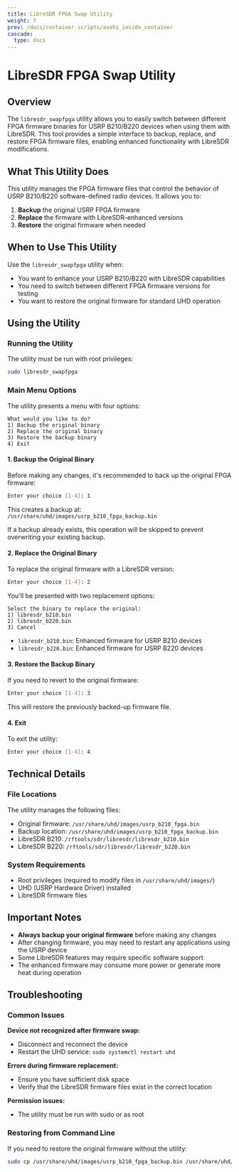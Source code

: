 ```yaml
---
title: LibreSDR FPGA Swap Utility
weight: 7
prev: /docs/container_scripts/avahi_inside_container
cascade:
  type: docs
---
```


# LibreSDR FPGA Swap Utility

## Overview

The `libresdr_swapfpga` utility allows you to easily switch between different FPGA firmware binaries for USRP B210/B220 devices when using them with LibreSDR. This tool provides a simple interface to backup, replace, and restore FPGA firmware files, enabling enhanced functionality with LibreSDR modifications.

## What This Utility Does

This utility manages the FPGA firmware files that control the behavior of USRP B210/B220 software-defined radio devices. It allows you to:

1. **Backup** the original USRP FPGA firmware
2. **Replace** the firmware with LibreSDR-enhanced versions
3. **Restore** the original firmware when needed

## When to Use This Utility

Use the `libresdr_swapfpga` utility when:

- You want to enhance your USRP B210/B220 with LibreSDR capabilities
- You need to switch between different FPGA firmware versions for testing
- You want to restore the original firmware for standard UHD operation

## Using the Utility

### Running the Utility

The utility must be run with root privileges:

```bash
sudo libresdr_swapfpga
```

### Main Menu Options

The utility presents a menu with four options:

```
What would you like to do?
1) Backup the original binary
2) Replace the original binary
3) Restore the backup binary
4) Exit
```

#### 1. Backup the Original Binary

Before making any changes, it's recommended to back up the original FPGA firmware:

```bash
Enter your choice [1-4]: 1
```

This creates a backup at: `/usr/share/uhd/images/usrp_b210_fpga_backup.bin`

If a backup already exists, this operation will be skipped to prevent overwriting your existing backup.

#### 2. Replace the Original Binary

To replace the original firmware with a LibreSDR version:

```bash
Enter your choice [1-4]: 2
```

You'll be presented with two replacement options:

```
Select the binary to replace the original:
1) libresdr_b210.bin
2) libresdr_b220.bin
3) Cancel
```

- `libresdr_b210.bin`: Enhanced firmware for USRP B210 devices
- `libresdr_b220.bin`: Enhanced firmware for USRP B220 devices

#### 3. Restore the Backup Binary

If you need to revert to the original firmware:

```bash
Enter your choice [1-4]: 3
```

This will restore the previously backed-up firmware file.

#### 4. Exit

To exit the utility:

```bash
Enter your choice [1-4]: 4
```

## Technical Details

### File Locations

The utility manages the following files:

- Original firmware: `/usr/share/uhd/images/usrp_b210_fpga.bin`
- Backup location: `/usr/share/uhd/images/usrp_b210_fpga_backup.bin`
- LibreSDR B210: `/rftools/sdr/libresdr/libresdr_b210.bin`
- LibreSDR B220: `/rftools/sdr/libresdr/libresdr_b220.bin`

### System Requirements

- Root privileges (required to modify files in `/usr/share/uhd/images/`)
- UHD (USRP Hardware Driver) installed
- LibreSDR firmware files

## Important Notes

- **Always backup your original firmware** before making any changes
- After changing firmware, you may need to restart any applications using the USRP device
- Some LibreSDR features may require specific software support
- The enhanced firmware may consume more power or generate more heat during operation

## Troubleshooting

### Common Issues

**Device not recognized after firmware swap:**
- Disconnect and reconnect the device
- Restart the UHD service: `sudo systemctl restart uhd`

**Errors during firmware replacement:**
- Ensure you have sufficient disk space
- Verify that the LibreSDR firmware files exist in the correct location

**Permission issues:**
- The utility must be run with sudo or as root

### Restoring from Command Line

If you need to restore the original firmware without the utility:

```bash
sudo cp /usr/share/uhd/images/usrp_b210_fpga_backup.bin /usr/share/uhd/images/usrp_b210_fpga.bin
```